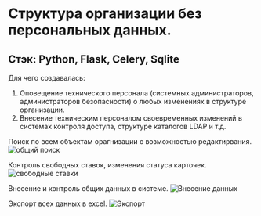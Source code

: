 # Структура организации без персональных данных.
## Стэк: Python, Flask, Celery, Sqlite
Для чего создавалась:
1) Оповещение технического персонала (системных администраторов, администраторов безопасности) о любых изменениях в структуре организации.
2) Внесение техническим персоналом своевременных изменений в системах контроля доступа, структуре каталогов LDAP и т.д.

Поиск по всем объектам орагнизации с возможностью редактирвания.
![общий поиск](https://github.com/addspin/structure/assets/10281813/f9747223-ab69-4c74-a6ba-b08ee0536707)

Контроль свободных ставок, изменения статуса карточек.
![свободные ставки](https://github.com/addspin/structure/assets/10281813/b344c92c-54cd-45ae-90e3-edb130415779)

Внесение и контроль общих данных в системе.
![Внесение данных](https://github.com/addspin/structure/assets/10281813/9d8bb546-aa19-4b1f-9ba6-57788c6a84b2)

Экспорт всех данных в excel.
![Экспорт](https://github.com/addspin/structure/assets/10281813/77c7d47c-cdcd-45b4-bb11-e07d76480f99)





